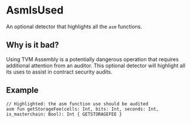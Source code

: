 # AsmIsUsed
An optional detector that highlights all the `asm` functions.

## Why is it bad?
Using TVM Assembly is a potentially dangerous operation that requires
additional attention from an auditor. This optional detector will highlight
all its uses to assist in contract security audits.

## Example
```tact
// Highlighted: the asm function use should be audited
asm fun getStorageFee(cells: Int, bits: Int, seconds: Int, is_masterchain: Bool): Int { GETSTORAGEFEE }
```
